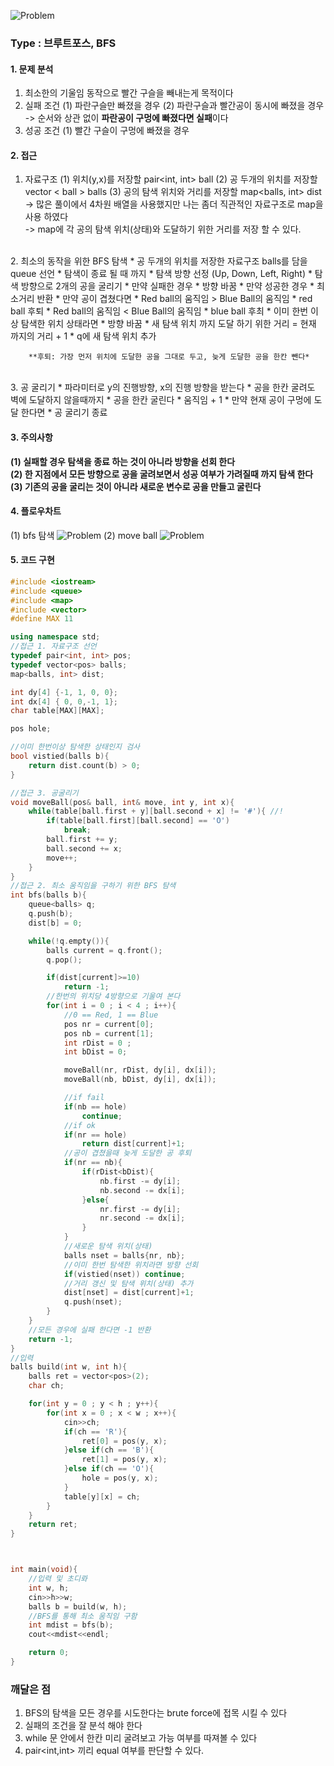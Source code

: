 ![Problem](https://raw.githubusercontent.com/seongjinkime/problem-solving/master/images/13460.png)
### Type : 브루트포스, BFS

#### 1. 문제 분석
1. 최소한의 기울임 동작으로 빨간 구슬을 빼내는게 목적이다  
2. 실패 조건
    (1) 파란구슬만 빠졌을 경우
    (2) 파란구슬과 빨간공이 동시에 빠졌을 경우
    -> 순서와 상관 없이 **파란공이 구멍에 빠졌다면 실패**이다
3. 성공 조건
    (1) 빨간 구슬이 구멍에 빠졌을 경우

#### 2. 접근
1. 자료구조
    (1) 위치(y,x)를 저장할 pair<int, int> ball
    (2) 공 두개의 위치를 저장할 vector < ball > balls
    (3) 공의 탐색 위치와 거리를 저장할 map<balls, int> dist
    -> 많은 풀이에서 4차원 배열을 사용했지만 나는 좀더 직관적인 자료구조로 map을 사용 하였다  
    -> map에 각 공의 탐색 위치(상태)와 도달하기 위한 거리를 저장 할 수 있다.
</br>
2. 최소의 동작을 위한 BFS 탐색
    * 공 두개의 위치를 저장한 자료구조 balls를 담을 queue 선언
    * 탐색이 종료 될 때 까지  
        * 탐색 방향 선정 (Up, Down, Left, Right)
            * 탐색 방향으로 2개의 공을 굴리기
            * 만약 실패한 경우
              *  방향 바꿈
            * 만약 성공한 경우
              * 최소거리 반환
            * 만약 공이 겹쳤다면
              * Red ball의 움직임 > Blue Ball의 움직임
                * red ball 후퇴
              * Red ball의 움직임 < Blue Ball의 움직임
                * blue ball 후최
            * 이미 한번 이상 탐색한 위치 상태라면
                * 방향 바꿈
            * 새 탐색 위치 까지 도달 하기 위한 거리 = 현재 까지의 거리 + 1
            * q에 새 탐색 위치 추가  

        **후퇴: 가장 먼저 위치에 도달한 공을 그대로 두고, 늦게 도달한 공을 한칸 뺀다*
</br>
3. 공 굴리기  
    * 파라미터로 y의 진행방향, x의 진행 방향을 받는다  
    * 공을 한칸 굴려도 벽에 도달하지 않을때까지
      * 공을 한칸 굴린다
      * 움직임 + 1
      * 만약 현재 공이 구멍에 도달 한다면
        * 공 굴리기 종료  



#### 3. 주의사항

**(1) 실패할 경우 탐색을 종료 하는 것이 아니라 방향을 선회 한다**  
**(2) 한 지점에서 모든 방향으로 공을 굴려보면서 성공 여부가 가려질때 까지 탐색 한다**
**(3) 기존의 공을 굴리는 것이 아니라 새로운 변수로 공을 만들고 굴린다**

#### 4. 플로우차트  
(1) bfs 탐색
![Problem](https://raw.githubusercontent.com/seongjinkime/problem-solving/master/images/13460_bfs.png)
(2) move ball
![Problem](https://raw.githubusercontent.com/seongjinkime/problem-solving/master/images/13460_move.png)

#### 5. 코드 구현  

```cpp
#include <iostream>
#include <queue>
#include <map>
#include <vector>
#define MAX 11

using namespace std;
//접근 1. 자료구조 선언
typedef pair<int, int> pos;
typedef vector<pos> balls;
map<balls, int> dist;

int dy[4] {-1, 1, 0, 0};
int dx[4] { 0, 0,-1, 1};
char table[MAX][MAX];

pos hole;

//이미 한번이상 탐색한 상태인지 검사
bool vistied(balls b){
    return dist.count(b) > 0;
}

//접근 3. 공굴리기
void moveBall(pos& ball, int& move, int y, int x){
    while(table[ball.first + y][ball.second + x] != '#'){ //!
        if(table[ball.first][ball.second] == 'O')
            break;
        ball.first += y;
        ball.second += x;
        move++;
    }
}
//접근 2. 최소 움직임을 구하기 위한 BFS 탐색
int bfs(balls b){
    queue<balls> q;
    q.push(b);
    dist[b] = 0;

    while(!q.empty()){
        balls current = q.front();
        q.pop();

        if(dist[current]>=10)
            return -1;
        //한번의 위치당 4방향으로 기울여 본다
        for(int i = 0 ; i < 4 ; i++){
            //0 == Red, 1 == Blue
            pos nr = current[0];
            pos nb = current[1];
            int rDist = 0 ;
            int bDist = 0;

            moveBall(nr, rDist, dy[i], dx[i]);
            moveBall(nb, bDist, dy[i], dx[i]);

            //if fail
            if(nb == hole)
                continue;
            //if ok
            if(nr == hole)
                return dist[current]+1;
            //공이 겹쳤을때 늦게 도달한 공 후퇴
            if(nr == nb){
                if(rDist<bDist){
                    nb.first -= dy[i];
                    nb.second -= dx[i];
                }else{
                    nr.first -= dy[i];
                    nr.second -= dx[i];
                }
            }
            //새로운 탐색 위치(상태)
            balls nset = balls{nr, nb};
            //이미 한번 탐색한 위치라면 방향 선회
            if(vistied(nset)) continue;
            //거리 갱신 및 탐색 위치(상태) 추가
            dist[nset] = dist[current]+1;
            q.push(nset);
        }
    }
    //모든 경우에 실패 한다면 -1 반환
    return -1;
}
//입력
balls build(int w, int h){
    balls ret = vector<pos>(2);
    char ch;

    for(int y = 0 ; y < h ; y++){
        for(int x = 0 ; x < w ; x++){
            cin>>ch;
            if(ch == 'R'){
                ret[0] = pos(y, x);
            }else if(ch == 'B'){
                ret[1] = pos(y, x);
            }else if(ch == 'O'){
                hole = pos(y, x);
            }
            table[y][x] = ch;
        }
    }
    return ret;
}



int main(void){
    //입력 및 초디롸
    int w, h;
    cin>>h>>w;
    balls b = build(w, h);
    //BFS를 통해 최소 움직임 구함
    int mdist = bfs(b);
    cout<<mdist<<endl;

    return 0;
}

```

### 깨달은 점
1. BFS의 탐색을 모든 경우를 시도한다는 brute force에 접목 시킬 수 있다
2. 실패의 조건을 잘 분석 해야 한다
3. while 문 안에서 한칸 미리 굴려보고 가능 여부를 따져볼 수 있다
4. pair<int,int> 끼리 equal 여부를 판단할 수 있다.
